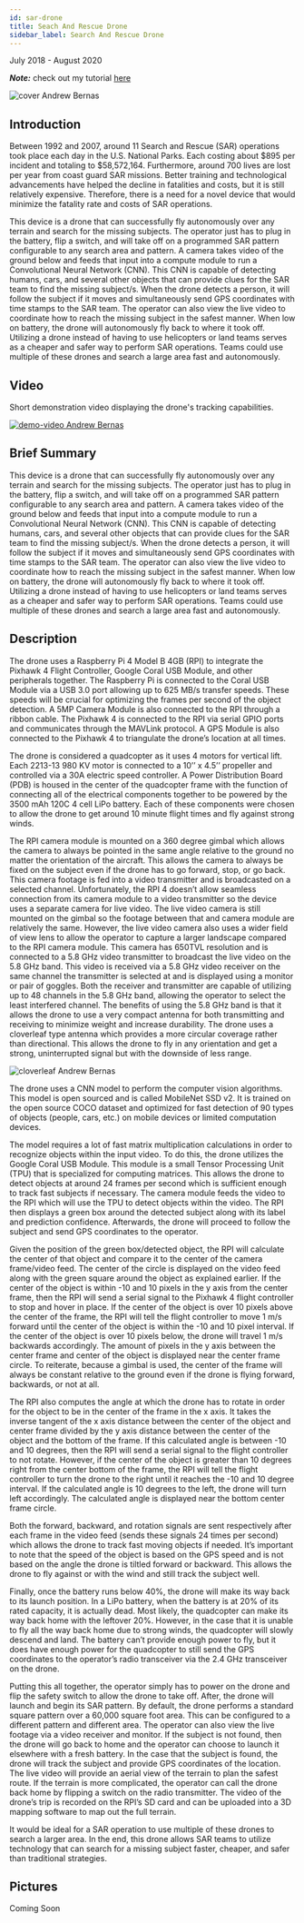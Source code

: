 ```yaml
---
id: sar-drone
title: Seach And Rescue Drone
sidebar_label: Search And Rescue Drone
---
```


July 2018 - August 2020

***Note:*** check out my tutorial [here](https://www.andrewbernas.com/docs/tutorials/sar-drone)

![cover Andrew Bernas](assets/in-progress/sar-drone/cover.jpg)

## Introduction

Between 1992 and 2007, around 11 Search and Rescue (SAR) operations took place each day in the U.S. National Parks. Each costing about $895 per incident and totaling to $58,572,164. Furthermore, around 700 lives are lost per year from coast guard SAR missions. Better training and technological advancements have helped the decline in fatalities and costs, but it is still relatively expensive. Therefore, there is a need for a novel device that would minimize the fatality rate and costs of SAR operations.

This device is a drone that can successfully fly autonomously over any terrain and search for the missing subjects. The operator just has to plug in the battery, flip a switch, and will take off on a programmed SAR pattern configurable to any search area and pattern. A camera takes video of the ground below and feeds that input into a compute module to run a Convolutional Neural Network (CNN). This CNN is capable of detecting humans, cars, and several other objects that can provide clues for the SAR team to find the missing subject/s. When the drone detects a person, it will follow the subject if it moves and simultaneously send GPS coordinates with time stamps to the SAR team. The operator can also view the live video to coordinate how to reach the missing subject in the safest manner. When low on battery, the drone will autonomously fly back to where it took off. Utilizing a drone instead of having to use helicopters or land teams serves as a cheaper and safer way to perform SAR operations. Teams could use multiple of these drones and search a large area fast and autonomously. 

## Video

Short demonstration video displaying the drone's tracking capabilities. 

[![demo-video Andrew Bernas](assets/in-progress/sar-drone/demo-video.png)](https://www.youtube.com/watch?v=deG4v4odLUE)

## Brief Summary 

This device is a drone that can successfully fly autonomously over any terrain and search for the missing subjects. The operator just has to plug in the battery, flip a switch, and will take off on a programmed SAR pattern configurable to any search area and pattern. A camera takes video of the ground below and feeds that input into a compute module to run a Convolutional Neural Network (CNN). This CNN is capable of detecting humans, cars, and several other objects that can provide clues for the SAR team to find the missing subject/s. When the drone detects a person, it will follow the subject if it moves and simultaneously send GPS coordinates with time stamps to the SAR team. The operator can also view the live video to coordinate how to reach the missing subject in the safest manner. When low on battery, the drone will autonomously fly back to where it took off. Utilizing a drone instead of having to use helicopters or land teams serves as a cheaper and safer way to perform SAR operations. Teams could use multiple of these drones and search a large area fast and autonomously.

## Description

The drone uses a Raspberry Pi 4 Model B 4GB (RPI) to integrate the Pixhawk 4 Flight Controller, Google Coral USB Module, and other peripherals together. The Raspberry Pi is connected to the Coral USB Module via a USB 3.0 port allowing up to 625 MB/s transfer speeds. These speeds will be crucial for optimizing the frames per second of the object detection. A 5MP Camera Module is also connected to the RPI through a ribbon cable. The Pixhawk 4 is connected to the RPI via serial GPIO ports and communicates through the MAVLink protocol. A GPS Module is also connected to the Pixhawk 4 to triangulate the drone’s location at all times.

The drone is considered a quadcopter as it uses 4 motors for vertical lift. Each 2213-13 980 KV motor is connected to a 10’’ x 4.5’’ propeller  and controlled via a 30A electric speed controller. A Power Distribution Board (PDB) is housed in the center of the quadcopter frame with the function of connecting all of the electrical components together to be powered by the 3500 mAh 120C 4 cell LiPo battery. Each of these components were chosen to allow the drone to get around 10 minute flight times and fly against strong winds.

The RPI camera module is mounted on a 360 degree gimbal which allows the camera to always be pointed in the same angle relative to the ground no matter the orientation of the aircraft. This allows the camera to always be fixed on the subject even if the drone has to go forward, stop, or go back. This camera footage is fed into a video transmitter and is broadcasted on a selected channel. Unfortunately, the RPI 4 doesn’t allow seamless connection from its camera module to a video transmitter so the device uses a separate camera for live video. The live video camera is still mounted on the gimbal so the footage between that and camera module are relatively the same. However, the live video camera also uses a wider field of view lens to allow the operator to capture a larger landscape compared to the RPI camera module. This camera has 650TVL resolution and is connected to a 5.8 GHz video transmitter to broadcast the live video on the 5.8 GHz band. This video is received via a 5.8 GHz video receiver on the same channel the transmitter is selected at and is displayed using a monitor or pair of goggles. Both the receiver and transmitter are capable of utilizing up to 48 channels in the 5.8 GHz band, allowing the operator to select the least interfered channel. The benefits of using the 5.8 GHz band is that it allows the drone to use a very compact antenna for both transmitting and receiving to minimize weight and increase durability. The drone uses a cloverleaf type antenna which provides a more circular coverage rather than directional. This allows the drone to fly in any orientation and get a strong, uninterrupted signal but with the downside of less range.

![cloverleaf Andrew Bernas](assets/in-progress/sar-drone/cloverleaf.png)

The drone uses a CNN model to perform the computer vision algorithms. This model is open sourced and is called MobileNet SSD v2. It is trained on the open source COCO dataset and optimized for fast detection of 90 types of objects (people, cars, etc.) on mobile devices or limited computation devices.

The model requires a lot of fast matrix multiplication calculations in order to recognize objects within the input video. To do this, the drone utilizes the Google Coral USB Module. This module is a small Tensor Processing Unit (TPU) that is specialized for computing matrices. This allows the drone to detect objects at around 24 frames per second which is sufficient enough to track fast subjects if necessary. The camera module feeds the video to the RPI which will use the TPU to detect objects within the video. The RPI then displays a green box around the detected subject along with its label and prediction confidence. Afterwards, the drone will proceed to follow the subject and send GPS coordinates to the operator.

Given the position of the green box/detected object, the RPI will calculate the center of that object and compare it to the center of the camera frame/video feed. The center of the circle is displayed on the video feed along with the green square around the object as explained earlier. If the center of the object is within -10 and 10 pixels in the y axis from the center frame, then the RPI will send a serial signal to the Pixhawk 4 flight controller to stop and hover in place. If the center of the object is over 10 pixels above the center of the frame, the RPI will tell the flight controller to move 1 m/s forward until the center of the object is within the -10 and 10 pixel interval. If the center of the object is over 10 pixels below, the drone will travel 1 m/s backwards accordingly. The amount of pixels in the y axis between the center frame and center of the object is displayed near the center frame circle.  To reiterate, because a gimbal is used, the center of the frame will always be constant relative to the ground even if the drone is flying forward, backwards, or not at all. 

The RPI also computes the angle at which the drone has to rotate in order for the object to be in the center of the frame in the x axis. It takes the inverse tangent of the x axis distance between the center of the object and center frame divided by the y axis distance between the center of the object and the bottom of the frame. If this calculated angle is between -10 and 10 degrees, then the RPI will send a serial signal to the flight controller to not rotate. However, if the center of the object is greater than 10 degrees right from the center bottom of the frame, the RPI will tell the flight controller to turn the drone to the right until it reaches the -10 and 10 degree interval. If the calculated angle is 10 degrees to the left, the drone will turn left accordingly. The calculated angle is displayed near the bottom center frame circle.

Both the forward, backward, and rotation signals are sent respectively after each frame in the video feed (sends these signals 24 times per second) which allows the drone to track fast moving objects if needed. It’s important to note that the speed of the object is based on the GPS speed and is not based on the angle the drone is tiltled forward or backward. This allows the drone to fly against or with the wind and still track the subject well. 

Finally, once the battery runs below 40%, the drone will make its way back to its launch position. In a LiPo battery, when the battery is at 20% of its rated capacity, it is actually dead. Most likely, the quadcopter can make its way back home with the leftover 20%. However, in the case that it is unable to fly all the way back home due to strong winds, the quadcopter will slowly descend and land. The battery can’t provide enough power to fly, but it does have enough power for the quadcopter to still send the GPS coordinates to the operator’s radio transceiver via the 2.4 GHz transceiver on the drone.

Putting this all together, the operator simply has to power on the drone and flip the safety switch to allow the drone to take off. After, the drone will launch and begin its SAR pattern. By default, the drone performs a standard square pattern over a 60,000 square foot area. This can be configured to a different pattern and different area. The operator can also view the live footage via a video receiver and monitor. If the subject is not found, then the drone will go back to home and the operator can choose to launch it elsewhere with a fresh battery. In the case that the subject is found, the drone will track the subject and provide GPS coordinates of the location. The live video will provide an aerial view of the terrain to plan the safest route. If the terrain is more complicated, the operator can call the drone back home by flipping a switch on the radio transmitter. The video of the drone’s trip is recorded on the RPI’s SD card and can be uploaded into a 3D mapping software to map out the full terrain.

It would be ideal for a SAR operation to use multiple of these drones to search a larger area. In the end, this drone allows SAR teams to utilize technology that can search for a missing subject faster, cheaper, and safer than traditional strategies.

## Pictures

Coming Soon